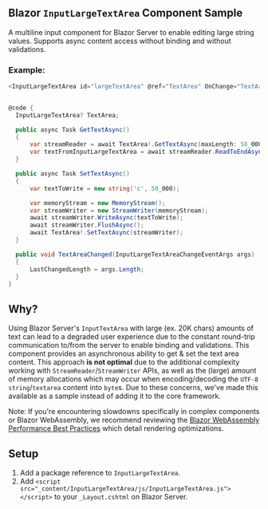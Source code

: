 ## Blazor `InputLargeTextArea` Component Sample
A multiline input component for Blazor Server to enable editing large string values. Supports async content access without binding and without validations.

### Example:
```csharp
<InputLargeTextArea id="largeTextArea" @ref="TextArea" OnChange="TextAreaChanged" />


@code {
  InputLargeTextArea? TextArea;

  public async Task GetTextAsync()
  {
      var streamReader = await TextArea!.GetTextAsync(maxLength: 50_000);
      var textFromInputLargeTextArea = await streamReader.ReadToEndAsync();
  }

  public async Task SetTextAsync()
  {
      var textToWrite = new string('c', 50_000);

      var memoryStream = new MemoryStream();
      var streamWriter = new StreamWriter(memoryStream);
      await streamWriter.WriteAsync(textToWrite);
      await streamWriter.FlushAsync();
      await TextArea!.SetTextAsync(streamWriter);
  }

  public void TextAreaChanged(InputLargeTextAreaChangeEventArgs args)
  {
      LastChangedLength = args.Length;
  }
}
```

## Why?
Using Blazor Server's `InputTextArea` with large (ex. 20K chars) amounts of text can lead to a degraded user experience due to the constant round-trip communication to/from the server to enable binding and validations. This component provides an asynchronous ability to get & set the text area content. This approach **is not optimal** due to the additional complexity working with `StreamReader`/`StreamWriter` APIs, as well as the (large) amount of memory allocations which may occur when encoding/decoding the `UTF-8` `string`/`textarea` content into `byte`s. Due to these concerns, we've made this available as a sample instead of adding it to the core framework.

Note: If you're encountering slowdowns specifically in complex components or Blazor WebAssembly, we recommend reviewing the [Blazor WebAssembly Performance Best Practices](https://docs.microsoft.com/en-us/aspnet/core/blazor/webassembly-performance-best-practices?view=aspnetcore-6.0#avoid-rerendering-after-handling-events-without-state-changes) which detail rendering optimizations.

## Setup
1. Add a package reference to `InputLargeTextArea`.
2. Add `<script src="_content/InputLargeTextArea/js/InputLargeTextArea.js"></script>` to your `_Layout.cshtml` on Blazor Server.
